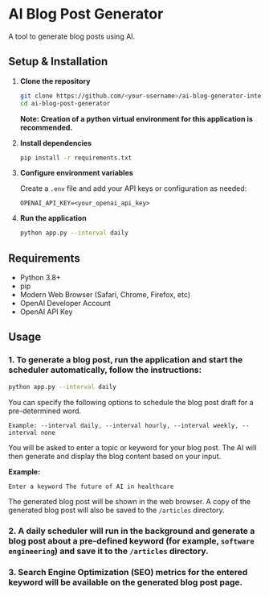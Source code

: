 # AI Blog Post Generator

A tool to generate blog posts using AI.

## Setup & Installation

1. **Clone the repository**
    ```bash
    git clone https://github.com/<your-username>/ai-blog-generator-interview-RohinVaidya.git
    cd ai-blog-post-generator
    ```

    **Note: Creation of a python virtual environment for this application is recommended.**

2. **Install dependencies**
    ```bash
    pip install -r requirements.txt
    ```

3. **Configure environment variables**

    Create a `.env` file and add your API keys or configuration as needed:
    ```
    OPENAI_API_KEY=<your_openai_api_key>
    ```

4. **Run the application**
    ```bash
    python app.py --interval daily
    ```

## Requirements

- Python 3.8+
- pip
- Modern Web Browser (Safari, Chrome, Firefox, etc)
- OpenAI Developer Account
- OpenAI API Key

## Usage

### 1. To generate a blog post, run the application and start the scheduler automatically, follow the instructions:

```bash
python app.py --interval daily
```
You can specify the following options to schedule the blog post draft for a pre-determined word.

```
Example: --interval daily, --interval hourly, --interval weekly, --interval none
```

You will be asked to enter a topic or keyword for your blog post. The AI will then generate and display the blog content based on your input.

**Example:**
```
Enter a keyword The future of AI in healthcare
```

The generated blog post will be shown in the web browser. A copy of the generated blog post will also be saved to the `/articles` directory.

### 2. A daily scheduler will run in the background and generate a blog post about a pre-defined keyword (for example, `software engineering`) and save it to the `/articles` directory.

### 3. Search Engine Optimization (SEO) metrics for the entered keyword will be available on the generated blog post page.